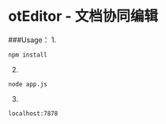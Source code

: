 otEditor - 文档协同编辑
=======

###Usage：
1.
```
npm install
``` 

2.
```
node app.js
```

3.
```
localhost:7878
```

